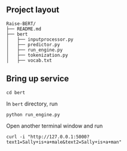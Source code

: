 ## Project layout
```
Raise-BERT/
├── README.md
├── bert
│   ├── inputprocessor.py
│   ├── predictor.py
│   ├── run_engine.py
│   ├── tokenization.py
│   ├── vocab.txt

```

## Bring up service
```
cd bert
```

In ```bert``` directory, run
```
python run_engine.py
```

Open another terminal window and run
```
curl -i "http://127.0.0.1:5000?text1=Sally+is+a+male&text2=Sally+is+a+man"
```
